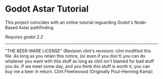 # Godot Astar Tutorial

This project coincides with an online tutorial reguarding Godot's Node-Based Astar pathfinding. 

*Requires godot 2.2* 

-------------------------------------------------------------

"THE BEER-WARE LICENSE" (Revision clint's revision): clint modified this file. As long as you retain this notice, (or even if you don't) you can do whatever you want with this stuff as long as clint isn't blamed for bad stuff you do. If we meet some day, and you think this stuff is worth it, you can buy me a beer in return. Clint Fleetwoood (Originally Poul-Henning Kamp)

